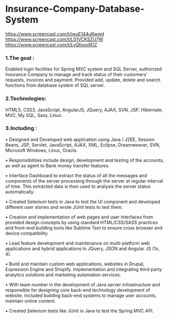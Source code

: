 # Insurance-Company-Database-System

https://www.screencast.com/t/iwuE144uRwwd
https://www.screencast.com/t/L01VCKSZU7W
https://www.screencast.com/t/LyQfoxp9DZ


### 1.The goal : 
Enabled login facilities for Spring MVC system and SQL Server, authorized Insurance Company to manage and track status of their customers' requests, invoices and payment. Provided add, update, delete and search functions from database system of SQL server.

### 2.Technologies: 
HTML5, CSS3, JavaScript, AngularJS, JQuery, AJAX, SVN, JSP, Hibernate, MVC, My SQL, Sass, Linux.

### 3.Including : 
• Designed and Developed web application using Java / J2EE, Session Beans, JSP, Servlet, JavaScript, AJAX, XML, Eclipse, Dreamweaver, SVN, Microsoft Windows, Linux, Oracle.

• Responsibilities include design, development and testing of the accounts, as well as agent to Bank money transfer features.

• Interface Dashboard to extract the status of all the messages and components of the server processing through the server at regular interval of time. This extracted data is then used to analysis the server status automatically.

• Created Selenium tests in Java to test the UI component and developed different user stories and wrote JUnit tests to test them.

• Creation and implementation of web pages and user interfaces from provided design concepts by using standard HTML/CSS/SASS practices and front-end building tools like Sublime Text to ensure cross browser and device compatibility.

• Lead feature development and maintenance on multi-platform web applications and hybrid applications in JQuery, JSON and Angular JS (1x, 4).

• Build and maintain custom web applications, websites in Drupal, Expression Engine and Shopify. Implementation and integrating third party analytics solutions and marketing automation services.

• With team number in the development of Java server infrastructure and responsible for designing core back-end technology development of website. Included building back-end systems to manage user accounts, maintain online content.

• Created Selenium tests like JUnit in Java to test the Spring MVC API.


        




